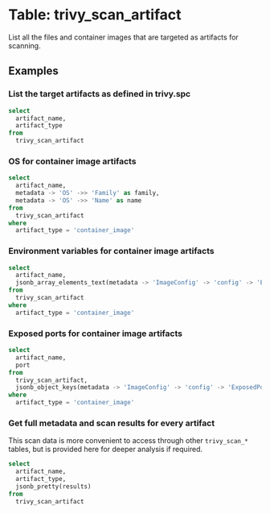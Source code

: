# Table: trivy_scan_artifact

List all the files and container images that are targeted as artifacts for scanning.

## Examples

### List the target artifacts as defined in trivy.spc

```sql
select
  artifact_name,
  artifact_type
from
  trivy_scan_artifact
```

### OS for container image artifacts

```sql
select
  artifact_name,
  metadata -> 'OS' ->> 'Family' as family,
  metadata -> 'OS' ->> 'Name' as name
from
  trivy_scan_artifact
where
  artifact_type = 'container_image'
```

### Environment variables for container image artifacts

```sql
select
  artifact_name,
  jsonb_array_elements_text(metadata -> 'ImageConfig' -> 'config' -> 'Env') as env_var
from
  trivy_scan_artifact
where
  artifact_type = 'container_image'
```

### Exposed ports for container image artifacts

```sql
select
  artifact_name,
  port
from
  trivy_scan_artifact,
  jsonb_object_keys(metadata -> 'ImageConfig' -> 'config' -> 'ExposedPorts') as port
where
  artifact_type = 'container_image'
```

### Get full metadata and scan results for every artifact

This scan data is more convenient to access through other `trivy_scan_*`
tables, but is provided here for deeper analysis if required.

```sql
select
  artifact_name,
  artifact_type,
  jsonb_pretty(results)
from
  trivy_scan_artifact
```
